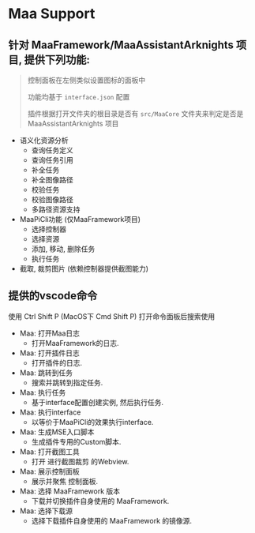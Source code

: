 # Maa Support

## 针对 MaaFramework/MaaAssistantArknights 项目, 提供下列功能:

> 控制面板在左侧类似设置图标的面板中
>
> 功能均基于 `interface.json` 配置
>
> 插件根据打开文件夹的根目录是否有 `src/MaaCore` 文件夹来判定是否是 MaaAssistantArknights 项目

- 语义化资源分析
  - 查询任务定义
  - 查询任务引用
  - 补全任务
  - 补全图像路径
  - 校验任务
  - 校验图像路径
  - 多路径资源支持
- MaaPiCli功能 (仅MaaFramework项目)
  - 选择控制器
  - 选择资源
  - 添加, 移动, 删除任务
  - 执行任务
- 截取, 裁剪图片 (依赖控制器提供截图能力)

## 提供的vscode命令

使用 Ctrl Shift P (MacOS下 Cmd Shift P) 打开命令面板后搜索使用

- Maa: 打开Maa日志
  - 打开MaaFramework的日志.
- Maa: 打开插件日志
  - 打开插件的日志.
- Maa: 跳转到任务
  - 搜索并跳转到指定任务.
- Maa: 执行任务
  - 基于interface配置创建实例, 然后执行任务.
- Maa: 执行interface
  - 以等价于MaaPiCli的效果执行interface.
- Maa: 生成MSE入口脚本
  - 生成插件专用的Custom脚本.
- Maa: 打开截图工具
  - 打开 进行截图裁剪 的Webview.
- Maa: 展示控制面板
  - 展示并聚焦 控制面板.
- Maa: 选择 MaaFramework 版本
  - 下载并切换插件自身使用的 MaaFramework.
- Maa: 选择下载源
  - 选择下载插件自身使用的 MaaFramework 的镜像源.
